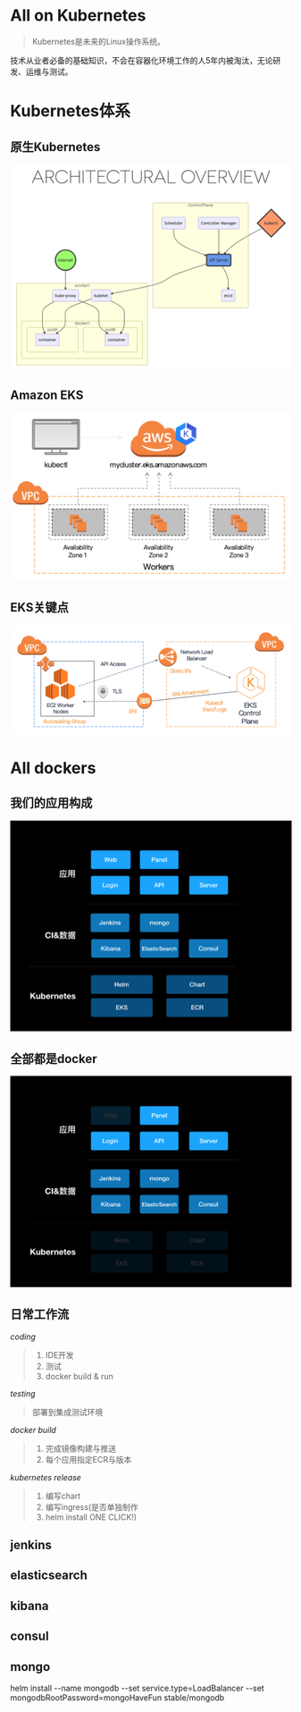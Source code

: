# All on Kubernetes
> Kubernetes是未来的Linux操作系统。

技术从业者必备的基础知识，不会在容器化环境工作的人5年内被淘汰，无论研发、运维与测试。

# Kubernetes体系
## 原生Kubernetes
![k8s_arch](./assets/k8s_arch.png)

## Amazon EKS
![eks_overview](./assets/eks_overview.png)

## EKS关键点
![eks_](./assets/eks_node_comm.png)

# All dockers
## 我们的应用构成
![spotmax_all](./assets/spotmax_all.png)

## 全部都是docker
![spotmax_docker](./assets/spotmax_docker.png)

## 日常工作流
*coding*
> 1. IDE开发
> 2. 测试
> 3. docker build & run

*testing*
> 部署到集成测试环境

*docker build*
> 1. 完成镜像构建与推送
> 2. 每个应用指定ECR与版本

*kubernetes release*
> 1. 编写chart
> 2. 编写ingress(是否单独制作
> 3. helm install ONE CLICK!)

## jenkins

## elasticsearch

## kibana

## consul

## mongo

helm install --name mongodb --set service.type=LoadBalancer --set mongodbRootPassword=mongoHaveFun stable/mongodb
